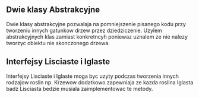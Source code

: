 ## Dwie klasy Abstrakcyjne

Dwie klasy abstrakcyjne pozwalaja na pomniejszenie pisanego kodu przy tworzeniu innych gatunkow drzew przez dziedziczenie.
Uzylem abstrakcyjnych klas zamiast konkretncyh poniewaz uznalem ze nie nalezy tworzyc obiektu nie skonczonego drzewa.

## Interfejsy Lisciaste i Iglaste

Interfejsy Lisciaste i Iglaste moga byc uzyty podczas tworzenia innych rodzajow roslin np. Krzewow dodatkowo zapewniaja ze kazda roslina Iglasta badz Lisciasta bedzie musiala zaimplementowac te metody.

